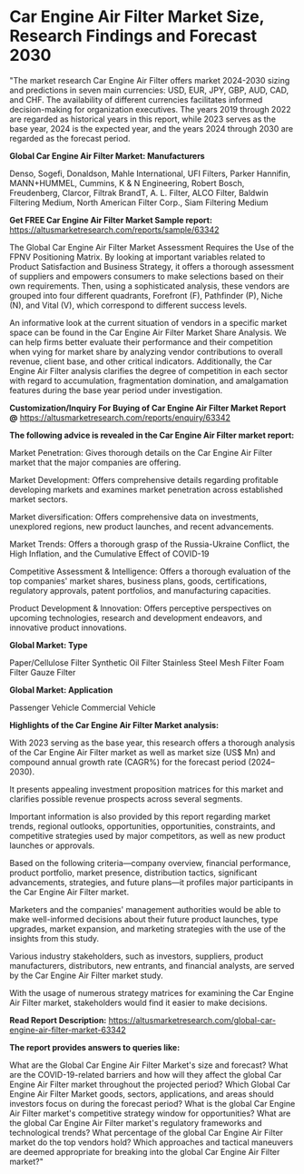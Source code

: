 <h1>Car Engine Air Filter Market Size, Research Findings and Forecast 2030 </h1>

"The market research Car Engine Air Filter offers market 2024-2030 sizing and predictions in seven main currencies: USD, EUR, JPY, GBP, AUD, CAD, and CHF. The availability of different currencies facilitates informed decision-making for organization executives. The years 2019 through 2022 are regarded as historical years in this report, while 2023 serves as the base year, 2024 is the expected year, and the years 2024 through 2030 are regarded as the forecast period.

<b>Global Car Engine Air Filter Market: Manufacturers</b>

Denso, Sogefi, Donaldson, Mahle International, UFI Filters, Parker Hannifin, MANN+HUMMEL, Cummins, K & N Engineering, Robert Bosch, Freudenberg, Clarcor, Filtrak BrandT, A. L. Filter, ALCO Filter, Baldwin Filtering Medium, North American Filter Corp., Siam Filtering Medium

<b>Get FREE Car Engine Air Filter Market Sample report:</b> <a href="https://altusmarketresearch.com/reports/sample/63342">https://altusmarketresearch.com/reports/sample/63342</a>

The Global Car Engine Air Filter Market Assessment Requires the Use of the FPNV Positioning Matrix. By looking at important variables related to Product Satisfaction and Business Strategy, it offers a thorough assessment of suppliers and empowers consumers to make selections based on their own requirements. Then, using a sophisticated analysis, these vendors are grouped into four different quadrants, Forefront (F), Pathfinder (P), Niche (N), and Vital (V), which correspond to different success levels.

An informative look at the current situation of vendors in a specific market space can be found in the Car Engine Air Filter Market Share Analysis. We can help firms better evaluate their performance and their competition when vying for market share by analyzing vendor contributions to overall revenue, client base, and other critical indicators. Additionally, the Car Engine Air Filter analysis clarifies the degree of competition in each sector with regard to accumulation, fragmentation domination, and amalgamation features during the base year period under investigation.

<b>Customization/Inquiry For Buying of Car Engine Air Filter Market Report @</b> <a href="https://altusmarketresearch.com/reports/enquiry/63342">https://altusmarketresearch.com/reports/enquiry/63342</a>

<b>The following advice is revealed in the Car Engine Air Filter market report:</b>

Market Penetration: Gives thorough details on the Car Engine Air Filter market that the major companies are offering.

Market Development: Offers comprehensive details regarding profitable developing markets and examines market penetration across established market sectors.

Market diversification: Offers comprehensive data on investments, unexplored regions, new product launches, and recent advancements.

Market Trends: Offers a thorough grasp of the Russia-Ukraine Conflict, the High Inflation, and the Cumulative Effect of COVID-19

Competitive Assessment & Intelligence: Offers a thorough evaluation of the top companies' market shares, business plans, goods, certifications, regulatory approvals, patent portfolios, and manufacturing capacities.

Product Development & Innovation: Offers perceptive perspectives on upcoming technologies, research and development endeavors, and innovative product innovations.

<b>Global Market: Type</b>

Paper/Cellulose Filter
Synthetic Oil Filter
Stainless Steel Mesh Filter
Foam Filter
Gauze Filter

<b>Global Market: Application</b>

Passenger Vehicle
Commercial Vehicle


<b>Highlights of the Car Engine Air Filter Market analysis:</b>

With 2023 serving as the base year, this research offers a thorough analysis of the Car Engine Air Filter market as well as market size (US$ Mn) and compound annual growth rate (CAGR%) for the forecast period (2024–2030).

It presents appealing investment proposition matrices for this market and clarifies possible revenue prospects across several segments.

Important information is also provided by this report regarding market trends, regional outlooks, opportunities, opportunities, constraints, and competitive strategies used by major competitors, as well as new product launches or approvals.

Based on the following criteria—company overview, financial performance, product portfolio, market presence, distribution tactics, significant advancements, strategies, and future plans—it profiles major participants in the Car Engine Air Filter market.

Marketers and the companies' management authorities would be able to make well-informed decisions about their future product launches, type upgrades, market expansion, and marketing strategies with the use of the insights from this study.

Various industry stakeholders, such as investors, suppliers, product manufacturers, distributors, new entrants, and financial analysts, are served by the Car Engine Air Filter market study.

With the usage of numerous strategy matrices for examining the Car Engine Air Filter market, stakeholders would find it easier to make decisions.

<b>Read Report Description:</b> <a href="https://altusmarketresearch.com/global-car-engine-air-filter-market-63342">https://altusmarketresearch.com/global-car-engine-air-filter-market-63342</a>

<b>The report provides answers to queries like:</b>

What are the Global Car Engine Air Filter Market's size and forecast?
What are the COVID-19-related barriers and how will they affect the global Car Engine Air Filter market throughout the projected period?
Which Global Car Engine Air Filter Market goods, sectors, applications, and areas should investors focus on during the forecast period?
What is the global Car Engine Air Filter market's competitive strategy window for opportunities?
What are the global Car Engine Air Filter market's regulatory frameworks and technological trends?
What percentage of the global Car Engine Air Filter market do the top vendors hold?
Which approaches and tactical maneuvers are deemed appropriate for breaking into the global Car Engine Air Filter market?"
